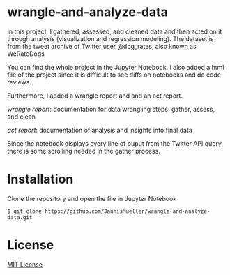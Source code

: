# wrangle-and-analyze-data
In this project, I gathered, assessed, and cleaned data  and then acted on it through analysis (visualization and regression modeling). The dataset is from the tweet archive of Twitter user @dog_rates, also known as WeRateDogs

You can find the whole project in the Jupyter Notebook.
I also added a html file of the project since it is difficult to see diffs on notebooks and do code reviews.

Furthermore, I added a wrangle report and and an act report.

*wrangle report*: documentation for data wrangling steps: gather, assess, and clean

*act report*: documentation of analysis and insights into final data

Since the notebook displays every line of ouput from the Twitter API query, there is some scrolling needed in the gather process.

# Installation
Clone the repository and open the file in Jupyter Notebook

`$ git clone https://github.com/JannisMueller/wrangle-and-analyze-data.git`

# License 

[MIT License](https://opensource.org/licenses/MIT)
